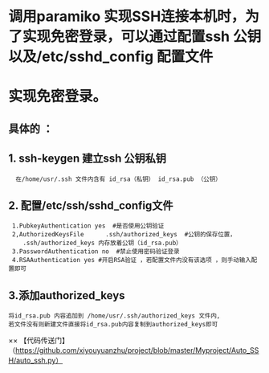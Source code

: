 #  调用paramiko 实现SSH连接本机时，为了实现免密登录，可以通过配置ssh 公钥以及/etc/sshd_config 配置文件  
#  实现免密登录。     
  
   
##  具体的 ：      
##  1.  ssh-keygen 建立ssh 公钥私钥       
      在/home/usr/.ssh 文件内含有 id_rsa（私钥） id_rsa.pub （公钥）      
##  2. 配置/etc/ssh/sshd_config文件   
     1.PubkeyAuthentication yes  #是否使用公钥验证   
     2,AuthorizedKeysFile      .ssh/authorized_keys  #公钥的保存位置，     
        .ssh/authorized_keys 内存放着公钥（id_rsa.pub）   
     3.PasswordAuthentication no  #禁止使用密码验证登录  
     4.RSAAuthentication yes #开启RSA验证 ，若配置文件内没有该选项 ，则手动输入配置即可  
##  3.添加authorized_keys  
    将id_rsa.pub 内容追加到 /home/usr/.ssh/authorized_keys 文件内,     
    若文件没有则新建文件直接将id_rsa.pub内容复制到authorized_keys即可
     
××  【代码传送门】（https://github.com/xiyouyuanzhu/project/blob/master/Myproject/Auto_SSH/auto_ssh.py）
